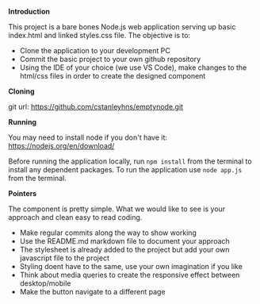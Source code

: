 **Introduction**

This project is a bare bones Node.js web application serving up basic index.html and linked styles.css file. The objective is to:

 - Clone the application to your development PC
 - Commit the basic project to your own github repository
 - Using the IDE of your choice (we use VS Code), make changes to the html/css files in order to create the designed component

**Cloning**

git url:		 https://github.com/cstanleyhns/emptynode.git

**Running**

You may need to install node if you don't have it: https://nodejs.org/en/download/ 

Before running the application locally, run `npm install` from the terminal to install any dependent packages. To run the application use `node app.js` from the terminal. 

**Pointers**

The component is pretty simple. What we would like to see is your approach and clean easy to read coding.

 - Make regular commits along the way to show working 
 - Use the README.md markdown file to document your approach
 - The stylesheet is already added to the project but add your own javascript file to the project 
 - Styling doent have to the same, use your own imagination if you like
 - Think about media queries to create the responsive effect between desktop/mobile
 - Make the button navigate to a different page
